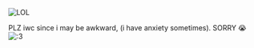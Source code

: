![LOL](https://i.imgur.com/3TNcxPd_d.jpeg?maxwidth=520&shape=thumb&fidelity=high)

PLZ iwc since i may be awkward, (i have anxiety sometimes). SORRY 😭 
![:3](https://i.imgur.com/14iMdFL.jpeg)

